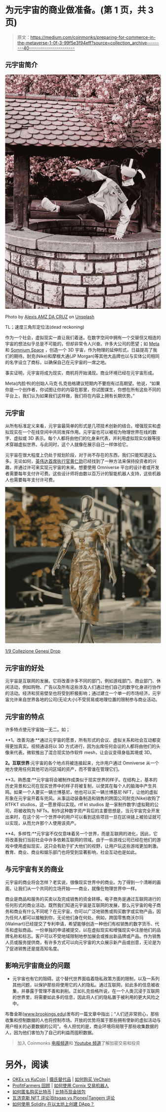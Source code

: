 # 为元宇宙的商业做准备。(第 1 页，共 3 页)

> 原文：<https://medium.com/coinmonks/preparing-for-commerce-in-the-metaverse-1-0f-3-99f5e3f94eff?source=collection_archive---------40----------------------->

## 元宇宙简介

![](img/a367a790f2d3d193e68e552a8822d49c.png)

Photo by [Alexis AMZ DA CRUZ](https://unsplash.com/@alexisamz?utm_source=medium&utm_medium=referral) on [Unsplash](https://unsplash.com?utm_source=medium&utm_medium=referral)

TL；速度三角形定位法(dead reckoning)

作为一个社会，虚拟现实一直让我们着迷。在数字空间中拥有一个交替但又相连的宇宙的想法似乎总是不可能的，但却非常令人兴奋。许多大公司的愿望；如 [Meta](https://www.linkedin.com/company/meta) 和 [Somnium Space](https://somniumspace.com/) ，创造一个 3D 宇宙，作为物理的延伸形式，日益提高了我们的期待。耐克(Nike)和摩根大通(JP Morgan)等其他大品牌也以与实体公司相同的名字设立了商标，以确保自己在元宇宙的一席之地。

事实证明，元宇宙将成为现实，商机将开始涌现。商业环境已经在元宇宙形成。

Meta(内脸书)的创始人马克·扎克伯格建议短期内不要抱有过高期望。他说，“如果你是一个创作者，你试图让你的内容在那里，你试图谋生，你想在所有这些不同的平台上，我们认为如果我们这样做，我们将在内容上拥有长期优势。”

## 元宇宙

从所有标准定义来看，元宇宙最简单的形式是几项技术创新的结合。增强现实和虚拟现实在一个在线空间中共同发挥作用。元宇宙也可以被视为物理世界在线的数字、虚拟或 3D 表示。每个人都将由他们的化身来代表，并利用虚拟现实仪器等技术穿越虚拟世界。与此同时，这个人就像在展示自己一样体验它。

元宇宙在很大程度上仍处于规划阶段，对于尚不存在的东西，我们只能知道这么多。无论如何，[英伟达首席执行官黄仁勋](https://www.linkedin.com/company/nvidia?trk=nav_type_overview)已经找到了一种方法来保持投资者的兴趣，并通过许可来实现元宇宙的未来。想要使用 Omniverse 平台的设计者或开发者需要每年支付许可费。这些设计师将由数以百万计的智能机器人支持，这些机器人也需要每年支付许可费。

![](img/779bf47beec67fd39e64e65acc37795e.png)

[1/9 Collezione Genesi Drop](https://runwaymagazines.com/dolce-gabbana-nft-collezione-genesi-2021/)

## 元宇宙的好处

元宇宙是互联网的发展。它将改善许多不同的部门，例如游戏部门、商业部门、休闲活动，例如购物、广告以及所有这些涉及人们通过他们自己的数字化身进行协作的活动。经济和贸易壁垒也将受到积极影响；通过建立一个单一的市场经济，元宇宙允许来自世界各地的公司(无论大小)不受贸易或地理位置的限制参与商业活动。

## 元宇宙的特点

许多特点使元宇宙独一无二。如；

**1。改善沟通:**通过元宇宙的愿景，所有形式的会议、虚拟关系和社会互动都变得更加真实。视频通话将以 3D 方式进行，因为出席任何会议的人都将由他们的头像来代表。微软推出了混合现实协作软件 mesh，让会议变得身临其境或 3D。

**2。互联世界**:元宇宙的各个地点将被连接起来，允许用户通过 Omniverse 从一个地方使用任何其他可访问区域的资产，而不管谁在管理它们。

**3。熟悉度:**元宇宙将会被制作成类似于现实世界的样子。在结构上，基本的历史背景和公司在现实世界中的样子将被复制，以使其在每个人的脑海中产生共鸣。如果一个人要买一辆兰博基尼，他也可以买一辆兰博基尼·NFT，让他的虚拟形象在元宇宙开着车兜风。从事运动装备制造和销售的跨国公司耐克(Nike)收购了 RTFKT studios，这一愿景得以实现。rtf kt studios 是一家制作数字/虚拟鞋的公司，将被收购为 NFTs。制作这种数字资产背后的主要思想是，当元宇宙完全开发出来时，在这个另一个世界中的用户可以看到这些项目一旦在区块链上被验证就可以实现，从而允许那个人使用该资产。

**4。多样性:**元宇宙不仅仅意味着另一个世界，而是互联网的进化，因此，它将改善我们当前社会中许多依赖互联网的领域。由于一些游戏公司已经在他们的游戏中使用虚拟现实，这只会有助于扩大他们的视野，让用户玩这些游戏更加刺激。教育、商业、商业和娱乐部门也将受到显著影响，社会互动也是如此。

## 与元宇宙有关的商业

元宇宙的商业将会怎样？老实说，很像现实世界中的商业。为了得到一个清晰的画面，让我们从一个共同的立场开始——商业，就像在物理世界中一样。

商业是商品和服务的买卖以及完成销售的资金转移。电子商务是通过互联网进行的任何形式的商业活动。既然我们知道元宇宙是互联网的发展，那么元宇宙的电子商务和商业有什么不同呢？在元宇宙，你可以广泛地销售或购买数字或实物产品，因为任何人都可以接触到你，无论他们身在何处。例如，跨国零售商沃尔玛(Walmart)已经提交了专利申请，希望能够创造一种他们有权销售的数字货币、代币和虚拟商品。一份单独的申请被提交，以在虚拟现实和增强现实中注册他们的品牌名称和标志。客户可以不受地域限制地参加展会或推出新品牌或产品。作为销售人员或服务提供商，有许多方式可以向元宇宙的大众展示新产品或创意，无论是为了促进销售还是提高知名度。

## 影响元宇宙商业的问题

*   元宇宙也有它的阻碍。这个替代世界面临着隐私政策方面的限制，以及一系列其他问题，以保护那些将使用它的人的隐私。通过互联网，如此多的信息被收集，并暴露于管理不善和剥削。正如扎克伯格所说，在一个人类沉浸于互联网的世界里，将需要如此多的信息，因此将人们的隐私置于被利用的更大风险之中。

布鲁金斯(www.brookings.edu)发布的一篇文章中指出；“人们还非常担心，那些收集和控制数据的人也将控制市场。开放的优势将属于那些拥有使新的虚拟活动与用户相关的必要数据的公司”。令人担忧的是，商业环境将局限于那些收集数据的人，因为他们害怕为了自己的利益而囤积数据。

> 加入 Coinmonks [电报频道](https://t.me/coincodecap)和 [Youtube 频道](https://www.youtube.com/c/coinmonks/videos)了解加密交易和投资

# 另外，阅读

*   [OKEx vs KuCoin](https://coincodecap.com/okex-kucoin) | [摄氏替代品](https://coincodecap.com/celsius-alternatives) | [如何购买 VeChain](https://coincodecap.com/buy-vechain)
*   [ProfitFarmers 回顾](https://coincodecap.com/profitfarmers-review) | [如何使用 Cornix 交易机器人](https://coincodecap.com/cornix-trading-bot)
*   [如何匿名购买比特币](https://coincodecap.com/buy-bitcoin-anonymously) | [比特币现金钱包](https://coincodecap.com/bitcoin-cash-wallets)
*   [瓦济克斯 NFT 评论](https://coincodecap.com/wazirx-nft-review)|[Bitsgap vs Pionex](https://coincodecap.com/bitsgap-vs-pionex)|[Tangem 评论](https://coincodecap.com/tangem-wallet-review)
*   [如何使用 Solidity 在以太坊上创建 DApp？](https://coincodecap.com/create-a-dapp-on-ethereum-using-solidity)